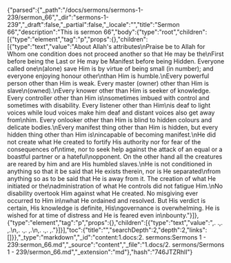 {"parsed":{"_path":"/docs/sermons/sermons-1-239/sermon_66","_dir":"sermons-1-239","_draft":false,"_partial":false,"_locale":"","title":"Sermon 66","description":"This is sermon 66","body":{"type":"root","children":[{"type":"element","tag":"p","props":{},"children":[{"type":"text","value":"About Allah's attributes\nPraise be to Allah for Whom one condition does not proceed another so that He may be the\nFirst before being the Last or He may be Manifest before being Hidden. Everyone called one\n(alone) save Him is by virtue of being small (in number); and everyone enjoying honour other\nthan Him is humble.\nEvery powerful person other than Him is weak. Every master (owner) other than Him is slave\n(owned).\nEvery knower other than Him is seeker of knowledge. Every controller other than Him is\nsometimes imbued with control and sometimes with disability. Every listener other than Him\nis deaf to light voices while loud voices make him deaf and distant voices also get away from\nhim. Every onlooker other than Him is blind to hidden colours and delicate bodies.\nEvery manifest thing other than Him is hidden, but every hidden thing other than Him is\nincapable of becoming manifest.\nHe did not create what He created to fortify His authority nor for fear of the consequences of\ntime, nor to seek help against the attack of an equal or a boastful partner or a hateful\nopponent. On the other hand all the creatures are reared by him and are His humbled slaves.\nHe is not conditioned in anything so that it be said that He exists therein, nor is He separated\nfrom anything so as to be said that He is away from it. The creation of what He initiated or the\nadministration of what He controls did not fatigue Him.\nNo disability overtook Him against what He created. No misgiving ever occurred to Him in\nwhat He ordained and resolved. But His verdict is certain, His knowledge is definite, His\ngovernance is overwhelming. He is wished for at time of distress and He is feared even in\nbounty."}]},{"type":"element","tag":"p","props":{},"children":[{"type":"text","value":",. .,. ,.\n,. .,. ,.\n,. .,. ,."}]}],"toc":{"title":"","searchDepth":2,"depth":2,"links":[]}},"_type":"markdown","_id":"content:1.docs:2. sermons:Sermons 1 - 239:sermon_66.md","_source":"content","_file":"1.docs/2. sermons/Sermons 1 - 239/sermon_66.md","_extension":"md"},"hash":"746JTZRhlI"}